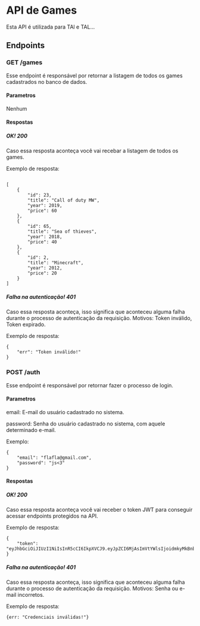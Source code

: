 # API de Games
Esta API é utilizada para TAl e TAL...
## Endpoints
### GET /games
Esse endpoint é responsável por retornar a listagem de todos os games cadastrados no banco de dados.
#### Parametros
Nenhum
#### Respostas
##### OK! 200
Caso essa resposta aconteça você vai recebar a listagem de todos os games.

Exemplo de resposta:
```

[
    {
        "id": 23,
        "title": "Call of duty MW",
        "year": 2019,
        "price": 60
    },
    {
        "id": 65,
        "title": "Sea of thieves",
        "year": 2018,
        "price": 40
    },
    {
        "id": 2,
        "title": "Minecraft",
        "year": 2012,
        "price": 20
    }
]

```
##### Falha na autenticação! 401
Caso essa resposta aconteça, isso significa que aconteceu alguma falha durante o processo de autenticação da requisição. Motivos: Token inválido, Token expirado.

Exemplo de resposta:
```
{
    "err": "Token inválido!"
}
```

### POST /auth
Esse endpoint é responsável por retornar fazer o processo de login.
#### Parametros
email: E-mail do usuário cadastrado no sistema.

password: Senha do usuário cadastrado no sistema, com aquele determinado e-mail.

Exemplo:
```
{
	"email": "flafla@gmail.com",
	"password": "js<3"
}
```
#### Respostas
##### OK! 200
Caso essa resposta aconteça você vai receber o token JWT para conseguir acessar endpoints protegidos na API.

Exemplo de resposta:
```
{
    "token": "eyJhbGciOiJIUzI1NiIsInR5cCI6IkpXVCJ9.eyJpZCI6MjAsImVtYWlsIjoidmkyMkBnbWFpbC5jb20iLCJpYXQiOjE2Nzk0NTE2MTQsImV4cCI6MTY3OTYyNDQxNH0.TdKC8u7uGXJs_wKd6dodjo2cTJHTSWfx2LTaQ8gHBJE"
}
```
##### Falha na autenticação! 401
Caso essa resposta aconteça, isso significa que aconteceu alguma falha durante o processo de autenticação da requisição. Motivos: Senha ou e-mail incorretos.

Exemplo de resposta:
```
{err: "Credenciais inválidas!"}
```
